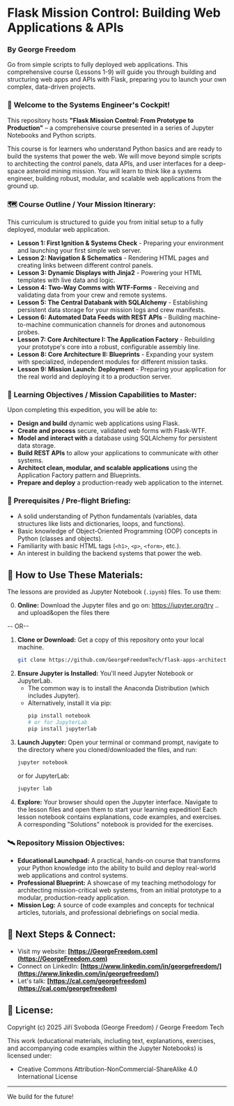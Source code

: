 # Flask Mission Control: Building Web Applications & APIs

### **By George Freedom**
Go from simple scripts to fully deployed web applications. This comprehensive course (Lessons 1-9) will guide you through building and structuring web apps and APIs with Flask, preparing you to launch your own complex, data-driven projects.

### 🚀 **Welcome to the Systems Engineer's Cockpit!**

This repository hosts **"Flask Mission Control: From Prototype to Production"** – a comprehensive course presented in a series of Jupyter Notebooks and Python scripts.

This course is for learners who understand Python basics and are ready to build the systems that power the web. We will move beyond simple scripts to architecting the control panels, data APIs, and user interfaces for a deep-space asteroid mining mission. You will learn to think like a systems engineer, building robust, modular, and scalable web applications from the ground up.

### 🗺️ **Course Outline / Your Mission Itinerary:**

This curriculum is structured to guide you from initial setup to a fully deployed, modular web application.

* **Lesson 1: First Ignition & Systems Check** - Preparing your environment and launching your first simple web server.
* **Lesson 2: Navigation & Schematics** - Rendering HTML pages and creating links between different control panels.
* **Lesson 3: Dynamic Displays with Jinja2** - Powering your HTML templates with live data and logic.
* **Lesson 4: Two-Way Comms with WTF-Forms** - Receiving and validating data from your crew and remote systems.
* **Lesson 5: The Central Databank with SQLAlchemy** - Establishing persistent data storage for your mission logs and crew manifests.
* **Lesson 6: Automated Data Feeds with REST APIs** - Building machine-to-machine communication channels for drones and autonomous probes.
* **Lesson 7: Core Architecture I: The Application Factory** - Rebuilding your prototype's core into a robust, configurable assembly line.
* **Lesson 8: Core Architecture II: Blueprints** - Expanding your system with specialized, independent modules for different mission tasks.
* **Lesson 9: Mission Launch: Deployment** - Preparing your application for the real world and deploying it to a production server.

### 🎯 **Learning Objectives / Mission Capabilities to Master:**

Upon completing this expedition, you will be able to:

* **Design and build** dynamic web applications using Flask.
* **Create and process** secure, validated web forms with Flask-WTF.
* **Model and interact with** a database using SQLAlchemy for persistent data storage.
* **Build REST APIs** to allow your applications to communicate with other systems.
* **Architect clean, modular, and scalable applications** using the Application Factory pattern and Blueprints.
* **Prepare and deploy** a production-ready web application to the internet.

### 🎒 **Prerequisites / Pre-flight Briefing:**

* A solid understanding of Python fundamentals (variables, data structures like lists and dictionaries, loops, and functions).
* Basic knowledge of Object-Oriented Programming (OOP) concepts in Python (classes and objects).
* Familiarity with basic HTML tags (`<h1>`, `<p>`, `<form>`, etc.).
* An interest in building the backend systems that power the web.

## 🧭 How to Use These Materials:
    
The lessons are provided as Jupyter Notebook (`.ipynb`) files. To use them:

0. **Online:** Download the Jupyter files and go on: https://jupyter.org/try .. and upload&open the files there

-- OR--

1.  **Clone or Download:** Get a copy of this repository onto your local machine.
    ```bash
    git clone https://github.com/GeorgeFreedomTech/flask-apps-architecture-course.git
    ```
2.  **Ensure Jupyter is Installed:** You'll need Jupyter Notebook or JupyterLab.
    * The common way is to install the Anaconda Distribution (which includes Jupyter).
    * Alternatively, install it via pip:
        ```bash
        pip install notebook
        # or for JupyterLab
        pip install jupyterlab
        ```
3.  **Launch Jupyter:** Open your terminal or command prompt, navigate to the directory where you cloned/downloaded the files, and run:
    ```bash
    jupyter notebook
    ```
    or for JupyterLab:
    ```bash
    jupyter lab
    ```
4.  **Explore:** Your browser should open the Jupyter interface. Navigate to the lesson files and open them to start your learning expedition! Each lesson notebook contains explanations, code examples, and exercises. A corresponding "Solutions" notebook is provided for the exercises.

### 🛰️ **Repository Mission Objectives:**

* **Educational Launchpad:** A practical, hands-on course that transforms your Python knowledge into the ability to build and deploy real-world web applications and control systems.
* **Professional Blueprint:** A showcase of my teaching methodology for architecting mission-critical web systems, from an initial prototype to a modular, production-ready application.
* **Mission Log:** A source of code examples and concepts for technical articles, tutorials, and professional debriefings on social media.

## 🔗 Next Steps & Connect:

* Visit my website: **[https://GeorgeFreedom.com](https://GeorgeFreedom.com)**
* Connect on LinkedIn: **[https://www.linkedin.com/in/georgefreedom/](https://www.linkedin.com/in/georgefreedom/)**
* Let's talk: **[https://cal.com/georgefreedom](https://cal.com/georgefreedom)**

## 📜 License:

Copyright (c) 2025 Jiří Svoboda (George Freedom) / George Freedom Tech

This work (educational materials, including text, explanations, exercises, and accompanying code examples within the Jupyter Notebooks) is licensed under:
* Creative Commons Attribution-NonCommercial-ShareAlike 4.0 International License

---

We build for the future!
